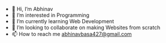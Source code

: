 - 👋 Hi, I’m Abhinav
- 👀 I’m interested in Programming
- 🌱 I’m currently learning Web Development
- 💞️ I’m looking to collaborate on making Websites from scratch
- 📫 How to reach me abhinavbasa427@gmail.com


<!---
Abhi42392/Abhi42392 is a ✨ special ✨ repository because its `README.md` (this file) appears on your GitHub profile.
You can click the Preview link to take a look at your changes.
--->
